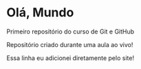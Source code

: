 # Olá, Mundo
 Primeiro repositório do curso de Git e GitHub

 Repositório criado durante uma aula ao vivo!
 
 Essa linha eu adicionei diretamente pelo site!
